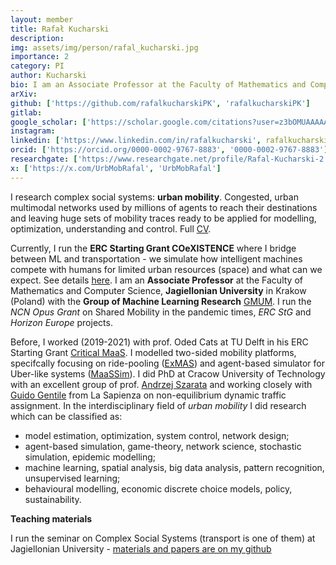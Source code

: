 ```yaml
---
layout: member
title: Rafał Kucharski
description: 
img: assets/img/person/rafal_kucharski.jpg
importance: 2
category: PI
author: Kucharski
bio: I am an Associate Professor at the Faculty of Mathematics and Computer Science, Jagiellonian University in Krakow (Poland) with the Group of Machine Learning Research GMUM. I run the ERC Starting Grant COeXISTENCE where I bridge between ML and transportation - we simulate how intelligent machines compete with humans for limited urban resources (space) and what can we expect as well as the NCN Opus Grant on Shared Mobility in the pandemic times. I am also involved in Horizon Europe project, SUM.
arXiv:
github: ['https://github.com/rafalkucharskiPK', 'rafalkucharskiPK']
gitlab:
google_scholar: ['https://scholar.google.com/citations?user=z3bOMUAAAAAJ', 'google-scholar']
instagram:
linkedin: ['https://www.linkedin.com/in/rafalkucharski', rafalkucharski]
orcid: ['https://orcid.org/0000-0002-9767-8883', '0000-0002-9767-8883']
researchgate: ['https://www.researchgate.net/profile/Rafal-Kucharski-2', 'Rafal-Kucharski-2']
x: ['https://x.com/UrbMobRafal', 'UrbMobRafal']
---
```


I research complex social systems: **urban mobility**. Congested, urban multimodal networks used by millions of agents to reach their destinations and leaving huge sets of mobility traces ready to be applied for modelling, optimization, understanding and control. Full [CV](/assets/pdf/cv_eng_2022.pdf).

Currently, I run the **ERC Starting Grant COeXISTENCE** where I bridge between ML and transportation - we simulate how intelligent machines compete with humans for limited urban resources (space) and what can we expect. See details [here](https://rafalkucharskipk.github.io/COeXISTENCE/).
I am an **Associate Professor** at the Faculty of Mathematics and Computer Science, **Jagiellonian University** in Krakow (Poland) with the **Group of Machine Learning Research** [GMUM](http://www.gmum.net). I run the *NCN Opus Grant* on Shared Mobility in the pandemic times, *ERC StG* and *Horizon Europe* projects.

Before, I worked (2019-2021) with prof. Oded Cats at TU Delft in his ERC Starting Grant [Critical MaaS](https://www.tudelft.nl/citg/over-faculteit/afdelingen/transport-planning/labs/smart-public-transport-lab/criticalmaas). I modelled two-sided mobility platforms, specifcally focusing on ride-pooling ([ExMAS](https://github.com/RafalKucharskiPK/ExMAS)) and agent-based simulator for Uber-like systems ([MaaSSim](https://github.com/RafalKucharskiPK/MaaSSim)). I did PhD at Cracow University of Technology with an excellent group of prof. [Andrzej Szarata](http://www.kst.pk.edu.pl/) and working closely with [Guido Gentile](https://www.dicea.uniroma1.it/users/guidogentileuniroma1it) from La Sapienza on non-equilibrium dynamic traffic assignment. In the interdisciplinary field of _urban mobility_ I did research which can be classified as: 
* model estimation, optimization, system control, network design;
* agent-based simulation, game-theory, network science, stochastic simulation, epidemic modelling;
* machine learning, spatial analysis, big data analysis, pattern recognition, unsupervised learning;
* behavioural modelling, economic discrete choice models, policy, sustainability.

**Teaching materials**

I run the seminar on Complex Social Systems (transport is one of them) at Jagiellonian University - [materials and papers are on my github](https://github.com/RafalKucharskiPK/ComplexSocialSystemsCourse/blob/main/Course.ipynb)



